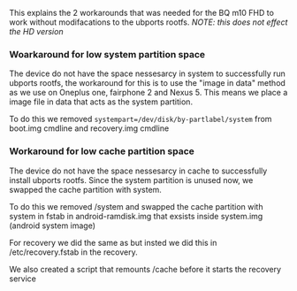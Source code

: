 This explains the 2 workarounds that was needed for the BQ m10 FHD to work without modifacations to the ubports rootfs. *NOTE: this does not effect the HD version*

### Woarkaround for low system partition space
The device do not have the space nessesarcy in system to successfully run ubports rootfs, the workaround for this is to use the "image in data" method as we use on Oneplus one, fairphone 2 and Nexus 5. This means we place a image file in data that acts as the system partition.

To do this we removed `systempart=/dev/disk/by-partlabel/system` from boot.img cmdline and recovery.img cmdline


### Workaround for low cache partition space
The device do not have the space nessesarcy in cache to successfully install ubports rootfs. Since the system partition is unused now, we swapped the cache partition with system.

To do this we removed /system and swapped the cache partition with system in fstab in android-ramdisk.img that exsists inside system.img (android system image)

For recovery we did the same as but insted we did this in /etc/recovery.fstab in the recovery. 

We also created a script that remounts /cache before it starts the recovery service
